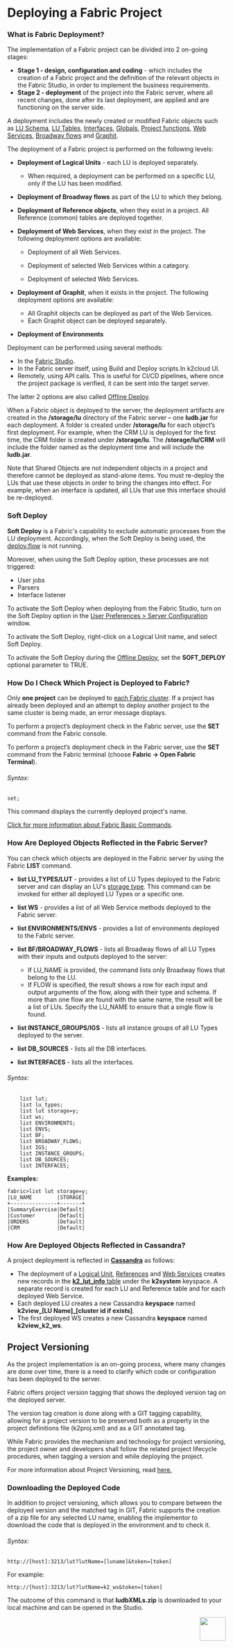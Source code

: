 # Deploying a Fabric Project

### What is Fabric Deployment?
The implementation of a Fabric project can be divided into 2 on-going stages:
- **Stage 1 - design, configuration and coding** - which includes the creation of a Fabric project and the definition of the relevant objects in the Fabric Studio, in order to implement the business requirements.
- **Stage 2 - deployment** of the project into the Fabric server, where all recent changes, done after its last deployment, are applied and are functioning on the server side. 



A deployment includes the newly created or modified Fabric objects such as [LU Schema](/articles/03_logical_units/03_LU_schema_window.md), [LU Tables](/articles/06_LU_tables/01_LU_tables_overview.md), [Interfaces](/articles/05_DB_interfaces/03_DB_interfaces_overview.md), [Globals](/articles/08_globals/01_globals_overview.md), [Project functions](/articles/07_table_population/08_project_functions.md), [Web Services](/articles/15_web_services_and_graphit/01_web_services_overview.md), [Broadway flows](/articles/19_Broadway/02a_broadway_flow_overview.md)  and [Graphit](/articles/15_web_services_and_graphit/17_Graphit/01_graphit_overview.md).


The deployment of a Fabric project is performed on the following levels:

- **Deployment of Logical Units** - each LU is deployed separately. 
  
  - When required, a deployment can be performed on a specific LU, only if the LU has been modified.
  
- **Deployment of Broadway flows** as part of the LU to which they belong.

- **Deployment of Reference objects**, when they exist in a project. All Reference (common) tables are deployed together.

- **Deployment of Web Services**, when they exist in the project. <studio> The following deployment options are available: 
  
  - Deployment of all Web Services. 
  
  - Deployment of selected Web Services within a category.  
  - Deployment of selected Web Services.
  
  </studio>
  
- **Deployment of Graphit**, when it exists in the project. <studio> The following deployment options are available: 
  
  - All Graphit objects can be deployed as part of the Web Services. 
  - Each Graphit object can be deployed separately. </studio>
  
- **Deployment of Environments** 



Deployment can be performed using several methods:	

- In the [Fabric Studio](02_deploy_from_Fabric_Studio.md#deploy-from-fabric-studio). 
- <studio>In the Fabric server itself, using Build and Deploy scripts.</studio><web>In k2cloud UI.</web>
- Remotely, using API calls. This is useful for CI/CD pipelines, where once the project package is verified, it can be sent into the target server.

The latter 2 options are also called [Offline Deploy](03_offline_deploy.md).



When a Fabric object is deployed to the server, the deployment artifacts are created in the **/storage/lu** directory of the Fabric server – one **ludb.jar** for each deployment. 
A folder is created under **/storage/lu** for each object’s first deployment. For example, when the CRM LU is deployed for the first time, the CRM folder is created under **/storage/lu**. The **/storage/lu/CRM** will include the folder named as the deployment time and will include the **ludb.jar**.



Note that Shared Objects are not independent objects in a project and therefore cannot be deployed as stand-alone items. You must re-deploy the LUs that use these objects in order to bring the changes into effect. For example, when an interface is updated, all LUs that use this interface should be re-deployed.

### Soft Deploy

**Soft Deploy** is a Fabric's capability to exclude automatic processes from the LU deployment. Accordingly, when the Soft Deploy is being used, the [deploy.flow](/articles/19_Broadway/09a_automatic_flows_execution_upon_deploy.md) is not running. 

<studio>

Moreover, when using the Soft Deploy option, these processes are not triggered:

* User jobs
* Parsers
* Interface listener

To activate the Soft Deploy when deploying from the Fabric Studio, turn on the Soft Deploy option in the [User Preferences > Server Configuration](/articles/04_fabric_studio/04_user_preferences.md#what-is-the-purpose-of-the-server-configuration-tab) window.

</studio>

<web>

To activate the Soft Deploy, right-click on a Logical Unit name, and select Soft Deploy. 

</web>

To activate the Soft Deploy during the [Offline Deploy](/03_offline_deploy.md), set the **SOFT_DEPLOY** optional parameter to TRUE.



### How Do I Check Which Project is Deployed to Fabric? 

Only **one project** can be deployed to [each Fabric cluster](/articles/02_fabric_architecture/01_fabric_architecture_overview.md#fabric-cluster). If a project has already been deployed and an attempt to deploy another project to the same cluster is being made, an error message displays.

<studio>
	
To perform a project’s deployment check in the Fabric server, use the **SET** command from the Fabric console.

</studio>

<web>
	
To perform a project’s deployment check in the Fabric server, use the **SET** command from the Fabric terminal
(choose **Fabric -> Open Fabric Terminal**).

</web>


###### Syntax:

~~~
set;
~~~


This command displays the currently deployed project's name. 

[Click for more information about Fabric Basic Commands](/articles/02_fabric_architecture/04_fabric_commands.md#fabric-commands). 

### How Are Deployed Objects Reflected in the Fabric Server?
You can check which objects are deployed in the Fabric server by using the Fabric **LIST** command.
- **list LU_TYPES/LUT** - provides a list of LU Types deployed to the Fabric server and can display an LU's [storage type](/articles/32_LU_storage/01_LU_storage_overview.md). This command can be invoked for either all deployed LU Types or a specific one.
- **list WS** - provides a list of all Web Service methods deployed to the Fabric server. 
- **list ENVIRONMENTS/ENVS** - provides a list of environments deployed to the Fabric server.
- **list BF/BROADWAY_FLOWS** - lists all Broadway flows of all LU Types with their inputs and outputs deployed to the server:
  - If LU_NAME is provided, the command lists only Broadway flows that belong to the LU.
  - If FLOW is specified, the result shows a row for each input and output arguments of the flow, along with their type and schema. If more than one flow are found with the same name, the result will be a list of LUs. Specify the LU_NAME to ensure that a single flow is found.

- **list INSTANCE_GROUPS/IGS** - lists all instance groups of all LU Types deployed to the server.
- **list DB_SOURCES** - lists all the DB interfaces.
- **list INTERFACES** - lists all the interfaces. 

###### Syntax:
~~~
    list lut; 
    list lu_types;
    list lut storage=y;
    list ws;
    list ENVIRONMENTS; 
    list ENVS;
    list BF;
    list BROADWAY_FLOWS;
    list IGS;
    list INSTANCE_GROUPS;
    list DB_SOURCES;
    list INTERFACES;
~~~

**Examples:**

~~~
fabric>list lut storage=y;
|LU_NAME        |STORAGE|
+---------------+-------+
|SummaryExercise|Default|
|Customer       |Default|
|ORDERS         |Default|
|CRM            |Default|
~~~

### How Are Deployed Objects Reflected in Cassandra?

A project deployment is reflected in [**Cassandra**](/articles/02_fabric_architecture/01_fabric_architecture_overview.md#cassandra-) as follows:
- The deployment of a [Logical Unit](/articles/03_logical_units/01_LU_overview.md), [References](/articles/22_reference(commonDB)_tables/01_fabric_commonDB_overview.md) and [Web Services](/articles/15_web_services_and_graphit/01_web_services_overview.md) creates new records in the [**k2_lut_info** table](/articles/02_fabric_architecture/06_cassandra_keyspaces_for_fabric.md) under the **k2system** keyspace. A separate record is created for each LU and Reference table and for each deployed Web Service.
- Each deployed LU creates a new Cassandra **keyspace** named **k2view_[LU Name]_[cluster id if exists]**.
- The first deployed WS creates a new Cassandra **keyspace** named **k2view_k2_ws**.


## Project Versioning

As the project implementation is an on-going process, where many changes are done over time, there is a need to clarify which code or configuration has been deployed to the server.

Fabric offers project version tagging that shows the deployed version tag on the deployed server.

The version tag creation is done along with a GIT tagging capability, allowing for a project version to be preserved both as a property in the project definitions file (k2proj.xml) and as a GIT annotated tag.

While Fabric provides the mechanism and technology for project versioning, the project owner and developers shall follow the related project lifecycle procedures, when tagging a version and while deploying the project.  

For more information about Project Versioning, read [here.](/articles/16_deploy_fabric/04_project_versioning.md)

### Downloading the Deployed Code

In addition to project versioning, which allows you to compare between the deployed version and the matched tag in GIT, Fabric supports the creation of a zip file for any selected LU name, enabling the implementor to download the code that is deployed in the environment and to check it.


###### Syntax:

```
http://[host]:3213/lut?lutName=[luname]&token=[token]
```

For example:

```
http://[host]:3213/lut?lutName=k2_ws&token=[token]
```



The outcome of this command is that **ludbXMLs.zip** is downloaded to your local machine and can be opened in the Studio.

[<img align="right" width="60" height="54" src="/articles/images/Next.png">](/articles/16_deploy_fabric/02_deploy_from_Fabric_Studio.md)

